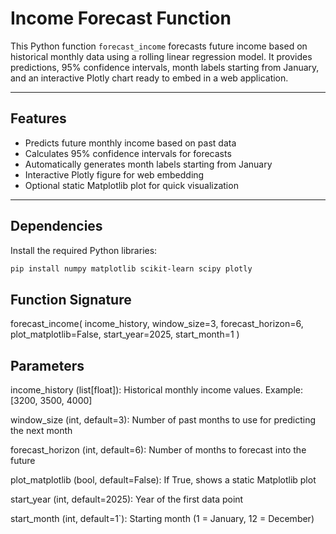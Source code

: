 # Income Forecast Function

This Python function `forecast_income` forecasts future income based on historical monthly data using a rolling linear regression model. It provides predictions, 95% confidence intervals, month labels starting from January, and an interactive Plotly chart ready to embed in a web application.

---

## Features

- Predicts future monthly income based on past data
- Calculates 95% confidence intervals for forecasts
- Automatically generates month labels starting from January
- Interactive Plotly figure for web embedding
- Optional static Matplotlib plot for quick visualization

---

## Dependencies

Install the required Python libraries:

```bash
pip install numpy matplotlib scikit-learn scipy plotly
```

## Function Signature
forecast_income(
    income_history, 
    window_size=3, 
    forecast_horizon=6, 
    plot_matplotlib=False, 
    start_year=2025, 
    start_month=1
)

## Parameters

income_history (list[float]): Historical monthly income values. Example: [3200, 3500, 4000]

window_size (int, default=3): Number of past months to use for predicting the next month

forecast_horizon (int, default=6): Number of months to forecast into the future

plot_matplotlib (bool, default=False): If True, shows a static Matplotlib plot

start_year (int, default=2025): Year of the first data point

start_month (int, default=1`): Starting month (1 = January, 12 = December)


